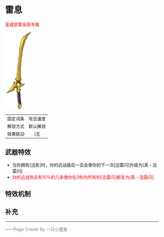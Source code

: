 # 雷息

<font color=red>圣威怒雷金刚专属</font> 

![雷息](../Img/Texture2D_Sword/雷息.png)

|||
|:----:|:----:|
|固定词条|攻击速度|
|解锁方式|默认解锁|
|效果联动|[无|


## 武器特效
- 当你拥有[迅影]时，你的近战最后一击会使你的下一次[迅雷闪]升级为[真・迅雷闪]
- <font color=red>你的近战攻击有10%的几率使你在3秒内所有的[迅雷闪]都变为[真・迅雷闪]</font>

## 特效机制

## 补充

---

<font color=grey>——Page Create By 一只小墨鱼</font>
